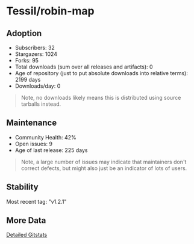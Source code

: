 # Tessil/robin-map

## Adoption

- Subscribers: 32
- Stargazers: 1024
- Forks: 95
- Total downloads (sum over all releases and artifacts): 0
- Age of repository (just to put absolute downloads into relative terms): 2199 days
- Downloads/day: 0

> Note, no downloads likely means this is distributed using source tarballs instead.

## Maintenance

- Community Health: 42%
- Open issues: 9
- Age of last release: 225 days

> Note, a large number of issues may indicate that maintainers don't correct defects, but might also
> just be an indicator of lots of users.

## Stability

Most recent tag: "v1.2.1"

## More Data

[Detailed Gitstats](/bazel-catalog/gitstats/Tessil/robin-map)

